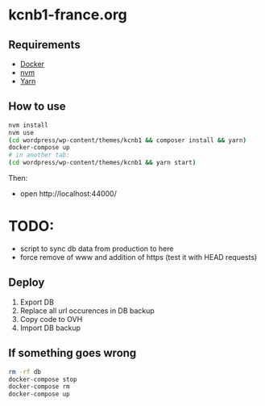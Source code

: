 # kcnb1-france.org

## Requirements

- [Docker](https://docs.docker.com/install/)
- [nvm](https://github.com/creationix/nvm#installation-and-update)
- [Yarn](https://yarnpkg.com/en/docs/install#alternatives-stable)

## How to use

```sh
nvm install
nvm use
(cd wordpress/wp-content/themes/kcnb1 && composer install && yarn)
docker-compose up
# in another tab:
(cd wordpress/wp-content/themes/kcnb1 && yarn start)
```

Then:
- open http://localhost:44000/

TODO:
====
- script to sync db data from production to here
- force remove of www and addition of https (test it with HEAD requests)

## Deploy

1. Export DB
2. Replace all url occurences in DB backup
3. Copy code to OVH
4. Import DB backup

## If something goes wrong

```sh
rm -rf db
docker-compose stop
docker-compose rm
docker-compose up
```
